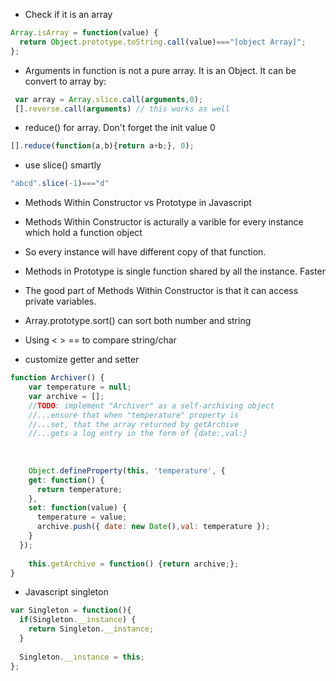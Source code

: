 * Check if it is an array 
```js
Array.isArray = function(value) {
  return Object.prototype.toString.call(value)==="[object Array]";
};
```
* Arguments in function is not a pure array. It is an Object. It can be convert to array by:
```js
 var array = Array.slice.call(arguments,0);
 [].reverse.call(arguments) // this works as well
```

* reduce() for array. Don't forget the init value 0
```js
[].reduce(function(a,b){return a+b;}, 0);
```

* use slice() smartly 
```js
"abcd".slice(-1)==="d"
```
* Methods Within Constructor vs Prototype in Javascript
 * Methods Within Constructor is acturally a varible for every instance which hold a function object
 * So every instance will have different copy of that function.
 * Methods in Prototype is single function shared by all the instance. Faster
 * The good part of Methods Within Constructor is that it can access private variables.

* Array.prototype.sort() can sort both number and string

* Using < > ==  to compare string/char

* customize getter and setter
```js
function Archiver() {
    var temperature = null;
    var archive = [];
    //TODO: implement "Archiver" as a self-archiving object
    //...ensure that when "temperature" property is
    //...set, that the array returned by getArchive
    //...gets a log entry in the form of {date:,val:}
    
    
    
    Object.defineProperty(this, 'temperature', {
    get: function() {
      return temperature;
    },
    set: function(value) {
      temperature = value;
      archive.push({ date: new Date(),val: temperature });
    }
  });
    
    this.getArchive = function() {return archive;};
}
```

* Javascript singleton
```js
var Singleton = function(){
  if(Singleton.__instance) {
    return Singleton.__instance;
  }
  
  Singleton.__instance = this;
};
```
